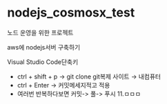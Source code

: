 # nodejs_cosmosx_test
노드 운영을 위한 프로젝트

aws에 nodejs서버 구축하기
 
 Visual Studio Code단축키
 - ctrl + shift + p  → git clone  git복제   사이트 → 내컴퓨터
 - ctrl + Enter → 커밋메세지적고 적용
 - 여러번 반복하다보면  커밋-> 풀-> 푸시
11.ㅁㅁㅁ